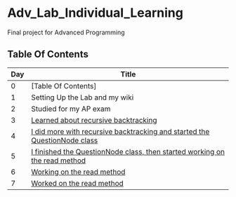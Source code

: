 # Adv_Lab_Individual_Learning
Final project for Advanced Programming

## Table Of Contents
| Day |  Title |
|-----|--------|
|  0  | [Table Of Contents]  |
|  1  |  Setting Up the Lab and my wiki  |
|  2  |  Studied for my AP exam |
|  3  |  [Learned about recursive backtracking](https://github.com/Homestead-High-School/personal-project-MoLubbad1/wiki/Recursive-Backtracking) | 
|  4  |  [I did more with recursive backtracking and started the QuestionNode class](https://github.com/Homestead-High-School/personal-project-MoLubbad1/wiki/Recursive-Backtracking) |
|  5  | [I finished the QuestionNode class, then started working on the read method](https://github.com/Homestead-High-School/personal-project-MoLubbad1/wiki/Question-Node-and-Read)
|  6  | [Working on the read method](https://github.com/Homestead-High-School/personal-project-MoLubbad1/wiki/Question-Node-and-Read) 
|  7  | [Worked on the read method](https://github.com/Homestead-High-School/personal-project-MoLubbad1/wiki/Working-More-on-Read)
